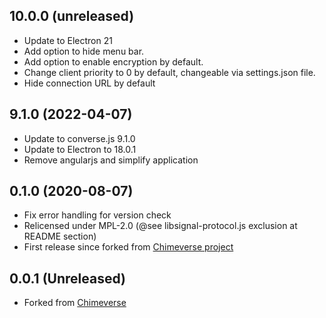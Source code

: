 ## 10.0.0 (unreleased)

- Update to Electron 21
- Add option to hide menu bar.
- Add option to enable encryption by default.
- Change client priority to 0 by default, changeable via settings.json file.
- Hide connection URL by default

## 9.1.0 (2022-04-07)

- Update to converse.js 9.1.0
- Update to Electron to 18.0.1
- Remove angularjs and simplify application

## 0.1.0 (2020-08-07)

- Fix error handling for version check
- Relicensed under MPL-2.0 (@see libsignal-protocol.js exclusion at README section)
- First release since forked from [Chimeverse project](https://github.com/nick-denry/Chimeverse)

## 0.0.1 (Unreleased)

- Forked from [Chimeverse](https://github.com/nick-denry/Chimeverse)
